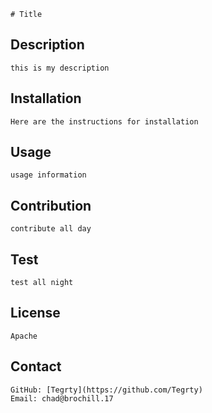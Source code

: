 
    # Title

## Description
    this is my description
    
## Installation
    Here are the instructions for installation
    
## Usage
    usage information
    
## Contribution
    contribute all day
    
## Test
    test all night
    
## License
    Apache
    
## Contact
    GitHub: [Tegrty](https://github.com/Tegrty)
    Email: chad@brochill.17
    